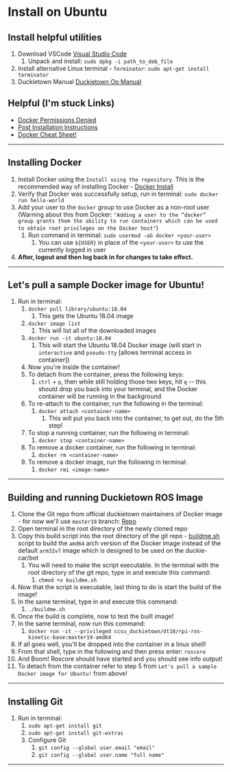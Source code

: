 # Install on Ubuntu

## Install helpful utilities

1. Download VSCode [Visual Studio Code](https://code.visualstudio.com/)
   1. Unpack and install: ```sudo dpkg -i path_to_deb_file```
2. Install alternative Linux terminal - ```Terminator```: ```sudo apt-get install terminator```
3. Duckietown Manual [Duckietown Op Manual](https://docs.duckietown.org/DT19/opmanual_duckiebot/out.pdf)

## Helpful (I'm stuck Links)
- [Docker Permissions Denied](https://www.digitalocean.com/community/questions/how-to-fix-docker-got-permission-denied-while-trying-to-connect-to-the-docker-daemon-socket)
- [Post Installation Instructions](https://docs.docker.com/engine/install/linux-postinstall/)
- [Docker Cheat Sheet!](https://dockerlabs.collabnix.com/docker/cheatsheet/)

---

## Installing Docker

1. Install Docker using the ```Install using the repository```. This is the recommended way of installing Docker - [Docker Install](https://docs.docker.com/engine/install/ubuntu/)
2. Verify that Docker was successfully setup, run in terminal: ```sudo docker run hello-world```
3. Add your user to the ```docker``` group to use Docker as a non-root user (Warning about this from Docker: ```"Adding a user to the “docker” group grants them the ability to run containers which can be used to obtain root privileges on the Docker host"```)
   1. Run command in terminal: ```sudo usermod -aG docker <your-user>```
      1. You can use ```${USER}``` in place of the ```<your-user>``` to use the currently logged in user
4. **After, logout and then log back in for changes to take effect.**

---

## Let's pull a sample Docker image for Ubuntu!
1. Run in terminal:
   1. ```docker pull library/ubuntu:18.04```
      1. This gets the Ubuntu 18.04 image
   2. ```docker image list```
      1. This will list all of the downloaded images
   3. ```docker run -it ubuntu:18.04```
      1. This will start the Ubuntu 18.04 Docker image (will start in ```interactive``` and ```pseudo-tty``` [allows terminal access in container])
   4. Now you're inside the container!
   5. To detach from the container, press the following keys:
      1. ```ctrl``` + ```p```, then while still holding those two keys, hit ```q``` -- this should drop you back into your terminal, and the Docker container will be running in the background
   6. To re-attach to the container, run the following in the terminal:
      1. ```docker attach <container-name>```
         1. This will put you back into the container, to get out, do the 5th step!
   7. To stop a running container, run the following in terminal:
      1. ```docker stop <container-name>```
   8. To remove a docker container, run the following in terminal:
      1. ```docker rm <container-name>```
   9. To remove a docker image, run the following in terminal:
      1.  ```docker rmi <image-name>```

---

## Building and running Duckietown ROS Image
1. Clone the Git repo from official duckietown maintainers of Docker image - for now we'll use ```master19``` branch: [Repo](https://github.com/duckietown/rpi-ros-kinetic-base)
2. Open terminal in the root directory of the newly cloned repo
3. Copy this build script into the root directory of the git repo - [buildme.sh](https://github.com/CalebABG/CCSUTourbot-ROS/blob/master/bash_scripts/duckietown/buildme.sh) script to build the ```amd64``` arch version of the Docker image instead of the default ```arm32v7``` image which is designed to be used on the duckie-car/bot
   1. You will need to make the script executable. In the terminal with the root directory of the git repo, type in and execute this command:
      1. ```chmod +x buildme.sh```
4. Now that the script is executable, last thing to do is start the build of the image!
5. In the same terminal, type in and execute this command:
   1. ```./buildme.sh ```
6. Once the build is complete, now to test the built image!
7. In the same terminal, now run this command:
   1. ```docker run -it --privileged ccsu_duckietown/dt18/rpi-ros-kinetic-base:master19-amd64 ```
8. If all goes well, you'll be dropped into the container in a linux shell!
9. From that shell, type in the following and then press enter: ```roscore``` 
10. And Boom! Roscore should have started and you should see info output!
11. To detach from the container refer to step 5 from ```Let's pull a sample Docker image for Ubuntu!``` from above!

---

## Installing Git
1. Run in terminal:
   1. ```sudo apt-get install git```
   2. ```sudo apt-get install git-extras```
   3. Configure Git
      1. ```git config --global user.email "email"```
      2. ```git config --global user.name "full name"```

---